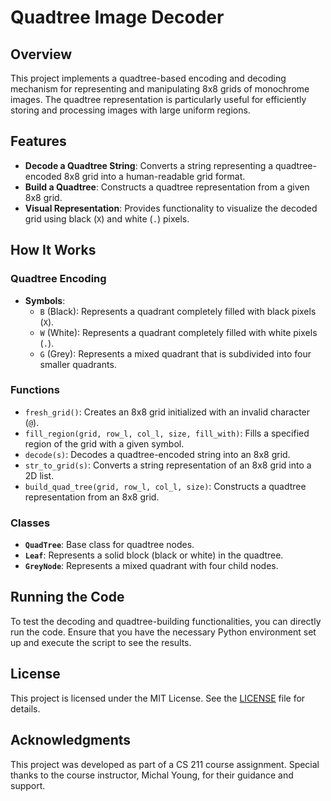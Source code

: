 # Quadtree Image Decoder

## Overview

This project implements a quadtree-based encoding and decoding mechanism for representing and manipulating 8x8 grids of monochrome images. The quadtree representation is particularly useful for efficiently storing and processing images with large uniform regions.

## Features

- **Decode a Quadtree String**: Converts a string representing a quadtree-encoded 8x8 grid into a human-readable grid format.
- **Build a Quadtree**: Constructs a quadtree representation from a given 8x8 grid.
- **Visual Representation**: Provides functionality to visualize the decoded grid using black (`X`) and white (`.`) pixels.

## How It Works

### Quadtree Encoding

- **Symbols**:
  - `B` (Black): Represents a quadrant completely filled with black pixels (`X`).
  - `W` (White): Represents a quadrant completely filled with white pixels (`.`).
  - `G` (Grey): Represents a mixed quadrant that is subdivided into four smaller quadrants.

### Functions

- `fresh_grid()`: Creates an 8x8 grid initialized with an invalid character (`@`).
- `fill_region(grid, row_l, col_l, size, fill_with)`: Fills a specified region of the grid with a given symbol.
- `decode(s)`: Decodes a quadtree-encoded string into an 8x8 grid.
- `str_to_grid(s)`: Converts a string representation of an 8x8 grid into a 2D list.
- `build_quad_tree(grid, row_l, col_l, size)`: Constructs a quadtree representation from an 8x8 grid.

### Classes

- **`QuadTree`**: Base class for quadtree nodes.
- **`Leaf`**: Represents a solid block (black or white) in the quadtree.
- **`GreyNode`**: Represents a mixed quadrant with four child nodes.

## Running the Code

To test the decoding and quadtree-building functionalities, you can directly run the code. Ensure that you have the necessary Python environment set up and execute the script to see the results.

## License

This project is licensed under the MIT License. See the [LICENSE](LICENSE) file for details.

## Acknowledgments

This project was developed as part of a CS 211 course assignment. Special thanks to the course instructor, Michal Young, for their guidance and support.

